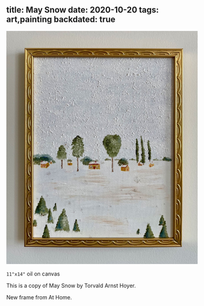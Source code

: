 title: May Snow
date: 2020-10-20
tags: art,painting
backdated: true
---
![May Snown](may_snow.jpeg)

`11"x14"` oil on canvas

This is a copy of May Snow by Torvald Arnst Hoyer.

New frame from At Home.